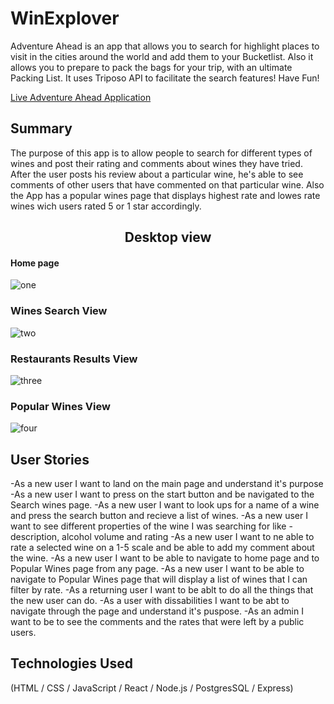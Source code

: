 # WinExplover
Adventure Ahead is an app that allows you to search for highlight places to visit in the cities around the world and add them to your Bucketlist. Also it allows you to prepare to pack the bags for your trip, with an ultimate Packing List. It uses Triposo API to facilitate the search features! Have Fun! <br>

<a href="https://winexplover.yuliakrimerman.now.sh/" target="_blank">Live Adventure Ahead Application</a>




## Summary
The purpose of this app is to allow people to search for different types of wines and post their rating and comments about wines they
have tried. After the user posts his review about a particular wine, he's able to see comments of other users that have commented on 
that particular wine. Also the App has a popular wines page that displays highest rate and lowes rate wines wich users rated 5 or 1 
star accordingly.


## <Center>Desktop view</center>
#### Home page
![one](https://user-images.githubusercontent.com/46899367/60440695-59eb8700-9be3-11e9-9c31-12fcdc4ab3c1.png)
### Wines Search View 
![two](https://user-images.githubusercontent.com/46899367/60440808-99b26e80-9be3-11e9-8efb-57b7e3bcf034.png)
### Restaurants Results View 
![three](https://user-images.githubusercontent.com/46899367/60440929-e8600880-9be3-11e9-913c-f9a2bc56d3df.png)
### Popular Wines View
![four](https://user-images.githubusercontent.com/46899367/60440996-12b1c600-9be4-11e9-983e-6d77ebd578f5.png)



## User Stories 

-As a new user I want to land on the main page and understand it's purpose
-As a new user I want to press on the start button and be navigated to the Search wines page.
-As a new user I want to look ups for a name of a wine and press the search button and recieve a list of wines.
-As a new user I want to see different properties of the wine I was searching for like - description, alcohol volume and rating
-As a new user I want to ne able to rate a selected wine on a 1-5 scale and be able to add my comment about the wine.
-As a new user I want to be able to navigate to home page and to Popular Wines page from any page.
-As a new user I want to be able to navigate to Popular Wines page that will display a list of wines that I can filter by rate. 
-As a returning user I want to be ablt to do all the things that the new user can do.
-As a user with dissabilities I want to be abt to navigate through the page and understand it's puspose.
-As an admin I want to be to see the comments and the rates that were left by a public users.

## Technologies Used 

(HTML / CSS / JavaScript / React / Node.js / PostgresSQL / Express)
